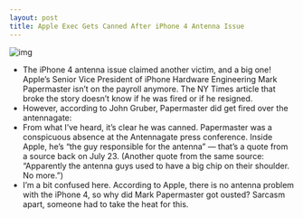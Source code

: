 ```yaml
---
layout: post
title: Apple Exec Gets Canned After iPhone 4 Antenna Issue
---
```

![img](http://media.idownloadblog.com/wp-content/uploads/2010/08/Mark-Papermaster-150x150.jpg)
* The iPhone 4 antenna issue claimed another victim, and a big one! Apple’s Senior Vice President of iPhone Hardware Engineering Mark Papermaster isn’t on the payroll anymore. The NY Times article that broke the story doesn’t know if he was fired or if he resigned.
* However, according to John Gruber, Papermaster did get fired over the antennagate:
* From what I’ve heard, it’s clear he was canned. Papermaster was a conspicuous absence at the Antennagate press conference. Inside Apple, he’s “the guy responsible for the antenna” — that’s a quote from a source back on July 23. (Another quote from the same source: “Apparently the antenna guys used to have a big chip on their shoulder. No more.”)
* I’m a bit confused here. According to Apple, there is no antenna problem with the iPhone 4, so why did Mark Papermaster got ousted? Sarcasm apart, someone had to take the heat for this.

